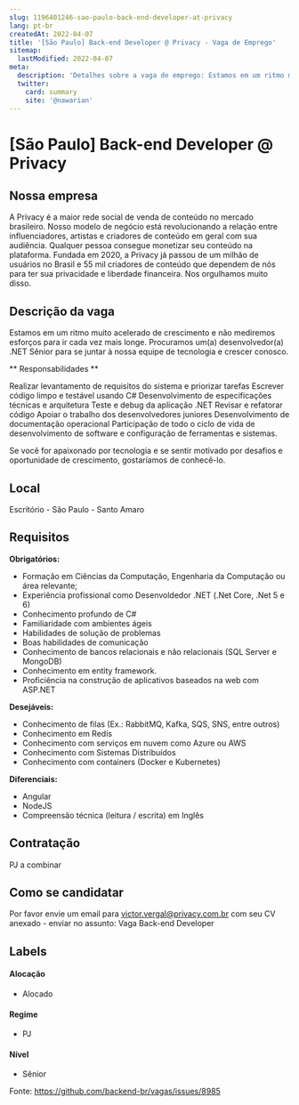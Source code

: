 ```yaml
---
slug: 1196401246-sao-paulo-back-end-developer-at-privacy
lang: pt-br
createdAt: 2022-04-07
title: '[São Paulo] Back-end Developer @ Privacy - Vaga de Emprego'
sitemap:
  lastModified: 2022-04-07
meta:
  description: 'Detalhes sobre a vaga de emprego: Estamos em um ritmo muito acelerado de crescimento e não mediremos esforços para ir cada vez mais longe. Procuramos um(a) desenvolvedor(a) .NET Sênior para se juntar à nossa equipe de tecnologia e crescer conosco. ** Responsabilidades ** Realizar levantamento de requisitos do sistema e priorizar tarefas Escrever código limpo e testável usando C# Desenvolvimento de especificações técnicas e arquitetura Teste e debug da aplicação .NET Revisar e refatorar código Apoiar o trabalho dos desenvolvedores juniores Desenvolvimento de documentação operacional Participação de todo o ciclo de vida de desenvolvimento de software e configuração de ferramentas e sistemas.  Se você for apaixonado por tecnologia e se sentir motivado por desafios e oportunidade de crescimento, gostaríamos de conhecê-lo.'
  twitter:
    card: summary
    site: '@nawarian'
---
```


# [São Paulo] Back-end Developer @ Privacy

## Nossa empresa
A Privacy é a maior rede social de venda de conteúdo no mercado brasileiro. Nosso modelo de negócio está revolucionando a relação entre influenciadores, artistas e criadores de conteúdo em geral com sua audiência. 
Qualquer pessoa consegue monetizar seu conteúdo na plataforma.
Fundada em 2020, a Privacy já passou de um milhão de usuários no Brasil e 55 mil criadores de conteúdo que dependem de nós para ter sua privacidade e liberdade financeira. 
Nos orgulhamos muito disso.

## Descrição da vaga

Estamos em um ritmo muito acelerado de crescimento e não mediremos esforços para ir cada vez mais longe. 
Procuramos um(a) desenvolvedor(a) .NET Sênior para se juntar à nossa equipe de tecnologia e crescer conosco.

** Responsabilidades **

Realizar levantamento de requisitos do sistema e priorizar tarefas
Escrever código limpo e testável usando C#
Desenvolvimento de especificações técnicas e arquitetura
Teste e debug da aplicação .NET
Revisar e refatorar código
Apoiar o trabalho dos desenvolvedores juniores
Desenvolvimento de documentação operacional
Participação de todo o ciclo de vida de desenvolvimento de software e configuração de ferramentas e sistemas. 

Se você for apaixonado por tecnologia e se sentir motivado por desafios e oportunidade de crescimento, gostaríamos de conhecê-lo.

## Local

Escritório - São Paulo - Santo Amaro

## Requisitos

**Obrigatórios:**
- Formação em Ciências da Computação, Engenharia da Computação ou área relevante;
- Experiência profissional como Desenvoldedor .NET (.Net Core, .Net 5 e 6)
- Conhecimento profundo de C#
- Familiaridade com ambientes ágeis
- Habilidades de solução de problemas
- Boas habilidades de comunicação
- Conhecimento de bancos relacionais e não relacionais (SQL Server e MongoDB)
- Conhecimento em entity framework.
- Proficiência na construção de aplicativos baseados na web com ASP.NET

**Desejáveis:**
- Conhecimento de filas (Ex.: RabbitMQ, Kafka, SQS, SNS, entre outros)
- Conhecimento em Redis
- Conhecimento com serviços em nuvem como Azure ou AWS
- Conhecimento com Sistemas Distribuídos
- Conhecimento com containers (Docker e Kubernetes)

**Diferenciais:**
- Angular
- NodeJS
- Compreensão técnica (leitura / escrita) em Inglês

## Contratação

PJ a combinar

## Como se candidatar

Por favor envie um email para victor.vergal@privacy.com.br com seu CV anexado - enviar no assunto: Vaga Back-end Developer

## Labels
<!-- retire os labels que não fazem sentido à vaga -->

#### Alocação
- Alocado

#### Regime
- PJ

#### Nível
- Sênior

Fonte: https://github.com/backend-br/vagas/issues/8985